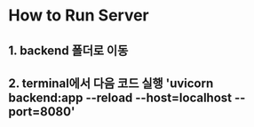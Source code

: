 # How to Run Server
## 1. backend 폴더로 이동
## 2. terminal에서 다음 코드 실행 'uvicorn backend:app --reload --host=localhost --port=8080'
